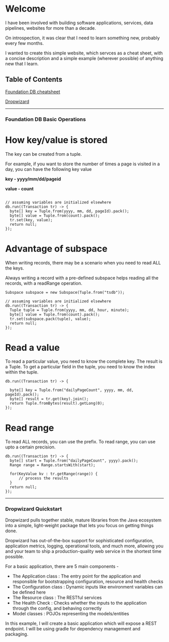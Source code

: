 
# Welcome

I have been involved with building software applications, services, data pipelines, websites for more than a decade.

On introspection, it was clear that I need to learn something new, probably every few months.

I wanted to create this simple website, which servces as a cheat sheet, with a concise description and a simple example (wherever possible) of anything new that I learn.

## Table of Contents  
[Foundation DB cheatsheet](#foundation-db-cheatsheet)

[Dropwizard](#dropwizard-quickstart)

___

### Foundation DB Basic Operations

# How key/value is stored

The key can be created from a tuple. 

For example, if you want to store the number of times a page is visited in a day, you can have the following key value

__key - yyyy/mm/dd/pageid__

__value - count__

```

// assuming variables are initialized elsewhere
db.run((Transaction tr) -> {
  byte[] key = Tuple.from(yyyy, mm, dd, pageId).pack();
  byte[] value = Tuple.from(count).pack();
  tr.set(key, value);
  return null;
});
```

# Advantage of subspace

When writing records, there may be a scenario when you need to read ALL the keys.

Always writing a record with a pre-defined subspace helps reading all the records, with a readRange operation.

```
Subspace subspace = new Subspace(Tuple.from("tsdb"));

// assuming variables are initialized elsewhere
db.run((Transaction tr) -> {
  Tuple tuple = Tuple.from(yyyy, mm, dd, hour, minute);
  byte[] value = Tuple.from(count).pack();
  tr.set(subspace.pack(tuple), value);
  return null;
});
```

# Read a value

To read a particular value, you need to know the complete key.
The result is a Tuple. To get a particular field in the tuple, you need to know the index within the tuple.

```
db.run((Transaction tr) -> {
  
  byte[] key = Tuple.from("dailyPageCount", yyyy, mm, dd, pageId).pack();
  byte[] result = tr.get(key).join();
  return Tuple.fromBytes(result).getLong(0);
});

```

# Read range

To read ALL records, you can use the prefix.
To read range, you can use upto a certain precision.

```
db.run((Transaction tr) -> {
  byte[] start = Tuple.from("dailyPageCount", yyyy).pack();
  Range range = Range.startsWith(start);
  
  for(KeyValue kv : tr.getRange(range)) {
      // process the results
  }
  return null;
});

```

___

### Dropwizard Quickstart

Dropwizard pulls together stable, mature libraries from the Java ecosystem into a simple, light-weight package that lets you focus on getting things done.

Dropwizard has out-of-the-box support for sophisticated configuration, application metrics, logging, operational tools, and much more, allowing you and your team to ship a production-quality web service in the shortest time possible.

For a basic application, there are 5 main components -

- The Application class : The entry point for the application and responsible for bootstrapping configuration, resource and health checks
- The Configuration class : Dynamic inputs like environment variables can be defined here
- The Resource class : The RESTful services
- The Health Check : Checks whether the inputs to the application through the config, and behaving correctly
- Model classes : POJOs representing the models/entities

In this example, I will create a basic application which will expose a REST endpoint.
I will be using gradle for dependency management and packaging.




